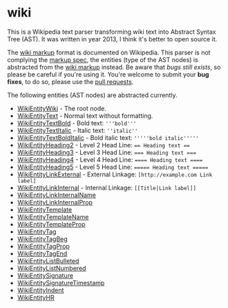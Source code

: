 # wiki

This is a Wikipedia text parser transforming wiki text into Abstract Syntax Tree
(AST). It was written in year 2013, I think it's better to open source it.

The [wiki markup](https://en.wikipedia.org/wiki/Help:Wiki_markup) format is 
documented on Wikipedia. This parser is not complying the 
[markup spec](https://www.mediawiki.org/wiki/Markup_spec), the entities (type of
the AST nodes) is abstracted from the [wiki markup](https://en.wikipedia.org/wiki/Help:Wiki_markup)
instead. Be aware that *bugs still exists*, so please be careful if you're using
it. You're welcome to submit your **bug fixes**, to do so, please use the 
[pull requests](https://help.github.com/articles/using-pull-requests/).

The following entities (AST nodes) are abstracted currently.

* [WikiEntityWiki]() - The root node.
* [WikiEntityText]() - Normal text without formatting.
* [WikiEntityTextBold]() - Bold text: `'''bold'''`
* [WikiEntityTextItalic]() - Italic text: `''italic''`
* [WikiEntityTextBoldItalic]() - Bold italic text: `'''''bold italic'''''`
* [WikiEntityHeading2]() - Level 2 Head Line: `== Heading text ==`
* [WikiEntityHeading3]() - Level 3 Head Line: `=== Heading text ===`
* [WikiEntityHeading4]() - Level 4 Head Line: `==== Heading text ====`
* [WikiEntityHeading5]() - Level 5 Head Line: `===== Heading text =====`
* [WikiEntityLinkExternal]() - External Linkage: `[http://example.com Link label]`
* [WikiEntityLinkInternal]() - Internal Linkage: `[[Title|Link label]]`
* [WikiEntityLinkInternalName]()
* [WikiEntityLinkInternalProp]()
* [WikiEntityTemplate]()
* [WikiEntityTemplateName]()
* [WikiEntityTemplateProp]()
* [WikiEntityTag]()
* [WikiEntityTagBeg]()
* [WikiEntityTagProp]()
* [WikiEntityTagEnd]()
* [WikiEntityListBulleted]()
* [WikiEntityListNumbered]()
* [WikiEntitySignature]()
* [WikiEntitySignatureTimestamp]()
* [WikiEntityIndent]()
* [WikiEntityHR]()
